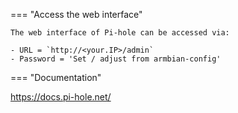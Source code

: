 === "Access the web interface"

    The web interface of Pi-hole can be accessed via:

    - URL = `http://<your.IP>/admin`
    - Password = 'Set / adjust from armbian-config'

=== "Documentation"

<https://docs.pi-hole.net/>
